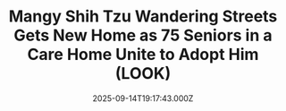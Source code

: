 ---
title: "Mangy Shih Tzu Wandering Streets Gets New Home as 75 Seniors in a Care Home Unite to Adopt Him (LOOK)"
date: 2025-09-14T19:17:43.000Z
category: Human Kindness
externalLink: "https://www.goodnewsnetwork.org/mangy-shih-tzu-wandering-streets-gets-new-home-as-75-seniors-in-a-care-home-unite-to-adopt-him/"
image: ""
excerpt: "A few months ago, it seemed like he was the dog no one wanted—now he’s got a new leash on life, with lots of seniors doting over him. The black and gray Shih Tzu was found wandering the streets of Austin, Texas. His fur was overgrown and matted. He had no tags—and no owner looking […] The post Mangy Shih…"
---